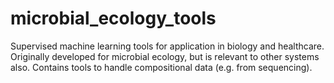 # microbial_ecology_tools
Supervised machine learning tools for application in biology and healthcare. Originally developed for microbial ecology, but is relevant to other systems also. Contains tools to handle compositional data (e.g. from sequencing).
